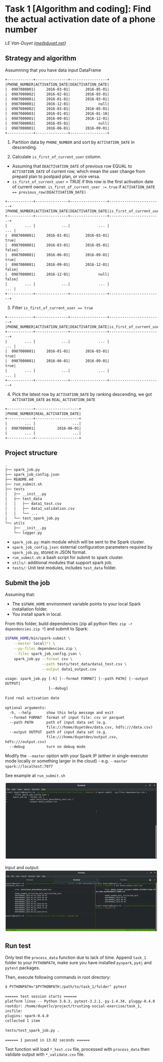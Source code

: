 # Task 1 [Algorithm and coding]: Find the actual activation date of a phone number

*LE Van-Duyet (me@duyet.net)*

## Strategy and algorithm 

Assumming that you have data input DataFrame

```
+------------+---------------+-----------------+
|PHONE_NUMBER|ACTIVATION_DATE|DEACTIVATION_DATE|
|  0987000001|     2016-03-01|       2016-05-01|
|  0987000002|     2016-02-01|       2016-03-01|
|  0987000001|     2016-01-01|       2016-03-01|
|  0987000001|     2016-12-01|             null|
|  0987000002|     2016-03-01|       2016-05-01|
|  0987000003|     2016-01-01|       2016-01-10|
|  0987000001|     2016-09-01|       2016-12-01|
|  0987000002|     2016-05-01|             null|
|  0987000001|     2016-06-01|       2016-09-01|
+------------+---------------+-----------------+
```

1. Partition data by `PHONE_NUMBER` and sort by `ACTIVATION_DATE` in descending. 

2. Calculate `is_first_of_current_user` column.

- Assuming that `DEACTIVATION_DATE` of previous row EQUAL to `ACTIVATION_DATE` of current row, which mean the user change from prepaid plan to postpaid plan, or vice versa.
- `is_first_of_current_user` = TRUE if this row is the first activation date of current owner.
  `is_first_of_current_user := true` if `ACTIVATION_DATE == previous_row(DEACTIVATION_DATE)` 


```
+------------+---------------+-----------------+------------------------+
|PHONE_NUMBER|ACTIVATION_DATE|DEACTIVATION_DATE|is_first_of_current_user|
+------------+---------------+-----------------+------------------------+
|        ... |            ...|             ... |                    ... |
|  0987000001|     2016-01-01|       2016-03-01|                    true|
|  0987000001|     2016-03-01|       2016-05-01|                   false|
|  0987000001|     2016-06-01|       2016-09-01|                    true|
|  0987000001|     2016-09-01|       2016-12-01|                   false|
|  0987000001|     2016-12-01|             null|                   false|
|        ... |            ...|             ... |                    ... |
+------------+---------------+-----------------+------------------------+
```

3. Filter `is_first_of_current_user == true`

```
+------------+---------------+-----------------+------------------------+
|PHONE_NUMBER|ACTIVATION_DATE|DEACTIVATION_DATE|is_first_of_current_user|
+------------+---------------+-----------------+------------------------+
|        ... |            ...|             ... |                    ... |
|  0987000001|     2016-01-01|       2016-03-01|                    true|
|  0987000001|     2016-06-01|       2016-09-01|                    true|
|        ... |            ...|             ... |                    ... |
+------------+---------------+-----------------+------------------------+
```

4. Pick the latest row by `ACTIVATION_DATE` by ranking descending, we got `ACTIVATION_DATE` as `REAL_ACTIVATION_DATE` 

```
+------------+--------------------+
|PHONE_NUMBER|REAL_ACTIVATION_DATE|
+------------+--------------------+
|        ... |                 ...|
|  0987000001|          2016-06-01|
|        ... |                 ...|
+------------+--------------------+
```

## Project structure

```
.
├── spark_job.py
├── spark_job_config.json
├── README.md
├── run_submit.sh
├── tests
│   ├── __init__.py
│   ├── test_data
│   │   ├── data1_test.csv
│   │   ├── data1_validation.csv
│   │   └── ...
│   └── test_spark_job.py
└── utils
    ├── __init__.py
    └── logger.py
```

- `spark_job.py`: main module which will be sent to the Spark cluster.
- `spark_job_config.json`: external configuration parameters required by `spark_job.py`, stored in JSON format.
- `run_submit.sh`: a bash script for submit to spark cluster.
- `utils/`: additional modules that support spark job.
- `tests/`: Unit test modules, includes `test_data` folder.

## Submit the job 

Assuming that:

- The `$SPARK_HOME` environment variable points to your local Spark installation folder.
- You install spark in local.

From this folder, build dependencies (zip all python files: `zip -r dependencies.zip *`) and submit to Spark:

```sh
$SPARK_HOME/bin/spark-submit \
    --master local[*] \
    --py-files dependencies.zip \
    --files spark_job_config.json \
    spark_job.py --format csv \
                 --path tests/test_data/data1_test.csv \
                 --output data1_output.csv
```

```
usage: spark_job.py [-h] [--format FORMAT] [--path PATH] [--output OUTPUT]
                    [--debug]

Find real activation date

optional arguments:
  -h, --help       show this help message and exit
  --format FORMAT  format of input file: csv or parquet
  --path PATH      path of input data set (e.g.
                   file:///home/duyetdev/data.csv, hdfs:///data.csv)
  --output OUTPUT  path of input data set (e.g.
                   file:///home/duyetdev/output.csv, hdfs:///output.csv)
  --debug          turn on debug mode
```

Modify the `--master` option with your Spark IP (either in single-executor mode locally or something larger in the cloud) - e.g. `--master spark://localhost:7077`

See example at `run_submit.sh`

![](.screenshot/1.png)

Input and output:
![](.screenshot/2.png)

## Run test
Only test the `process_data` function due to lack of time. Append `task_1` folder to your `PYTHONPATH`, make sure you have installed `pyspark`, `py4j` and `pytest` packages.

Then, execute following commands in root directory:
```
$ PYTHONPATH="$PYTHONPATH:/path/to/task_1/folder" pytest

====== test session starts ======
platform linux -- Python 3.6.3, pytest-3.2.1, py-1.4.34, pluggy-0.4.0
rootdir: /home/duyetlv/project/trusting-social-exercise/task_1, inifile:
plugins: spark-0.4.0
collected 1 item                                                                        

tests/test_spark_job.py .

====== 1 passed in 13.02 seconds ======
```

Test function will load `*_test.csv` file, processed with `process_data` then validate output with `*_validate.csv` file.

